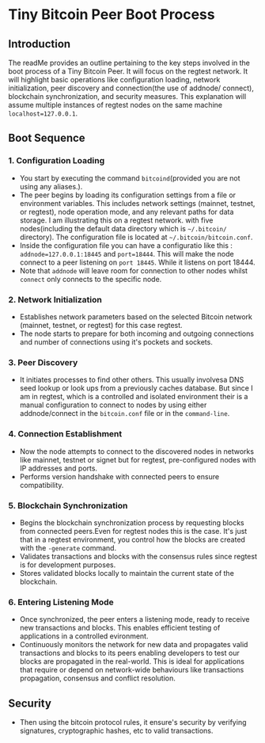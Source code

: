 # Tiny Bitcoin Peer Boot Process

## Introduction

The readMe provides an outline pertaining to the key steps involved in the boot process of a Tiny Bitcoin Peer. It will focus on the regtest network. It will highlight basic operations like configuration loading, network initialization, peer discovery and connection(the use of addnode/ connect), blockchain synchronization, and security measures. This explanation will assume multiple instances of regtest nodes on the same machine `localhost=127.0.0.1`. 


## Boot Sequence

### 1. Configuration Loading
- You start by executing the command `bitcoind`(provided you are not using any aliases.).
- The peer begins by loading its configuration settings from a file or environment variables. This includes network settings (mainnet, testnet, or regtest), node operation mode, and any relevant paths for data storage. I am illustrating this on a regtest network. with five nodes(including the default data directory which is  `~/.bitcoin/` directory). The configuration file is located at `~/.bitcoin/bitcoin.conf`. 
- Inside the configuration file you can have a configuratio like this : `addnode=127.0.0.1:18445` and `port=18444`. This will make the node connect to a peer listening on `port 18445`. While it listens on port 18444. 
- Note that `addnode` will leave room for connection to other nodes whilst `connect` only connects to the specific node.



### 2. Network Initialization

- Establishes network parameters based on the selected Bitcoin network (mainnet, testnet, or regtest) for this case regtest.
- The node starts to prepare for both incoming and outgoing connections and number of connections using it's pockets and sockets.


### 3. Peer Discovery

- It initiates processes to find other others. This usually involvesa DNS seed lookup or look ups from a previously caches database. But since I am in regtest, which is a controlled and isolated environment their is a manual configuration to connect to nodes by using either addnode/connect in the `bitcoin.conf` file or in the `command-line`. 


### 4. Connection Establishment

- Now the node attempts to connect to the discovered nodes in networks like mainnet, testnet or signet but for regtest, pre-configured nodes with IP addresses and ports.
- Performs version handshake with connected peers to ensure compatibility.

### 5. Blockchain Synchronization

- Begins the blockchain synchronization process by requesting blocks from connected peers.Even for regtest nodes this is the case. It's just that in a regtest environment, you control how the blocks are created with the `-generate` command.
- Validates transactions and blocks with the consensus rules since regtest is for development purposes. 
- Stores validated blocks locally to maintain the current state of the blockchain.

### 6. Entering Listening Mode

- Once synchronized, the peer enters a listening mode, ready to receive new transactions and blocks. This enables efficient testing of applications in a controlled evironment.
- Continuously monitors the network for new data and propagates valid transactions and blocks to its peers enabling developers to test our blocks are propagated in the real-world. This is ideal for applications that require or depend on network-wide behaviours like transactions propagation, consensus and conflict resolution.

## Security

- Then using the bitcoin protocol rules, it ensure's security by verifying signatures, cryptographic hashes, etc to valid transactions.

